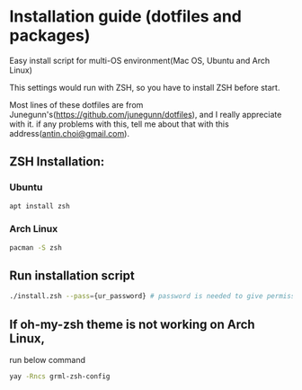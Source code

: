 # Installation guide (dotfiles and packages)

Easy install script for multi-OS environment(Mac OS, Ubuntu and Arch Linux)

This settings would run with ZSH, so you have to install ZSH before start.

Most lines of these dotfiles are from Junegunn's(https://github.com/junegunn/dotfiles), and I really appreciate with it. if any problems with this, tell me about that with this address(antin.choi@gmail.com).

## ZSH Installation:

### Ubuntu

```zsh
apt install zsh
```

### Arch Linux

```zsh
pacman -S zsh
```

## Run installation script

```zsh
./install.zsh --pass={ur_password} # password is needed to give permission to install system packages
```

## If oh-my-zsh theme is not working on Arch Linux,
run below command
```zsh
yay -Rncs grml-zsh-config
```
